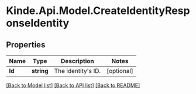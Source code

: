 # Kinde.Api.Model.CreateIdentityResponseIdentity

## Properties

Name | Type | Description | Notes
------------ | ------------- | ------------- | -------------
**Id** | **string** | The identity&#39;s ID. | [optional] 

[[Back to Model list]](../README.md#documentation-for-models) [[Back to API list]](../README.md#documentation-for-api-endpoints) [[Back to README]](../README.md)

